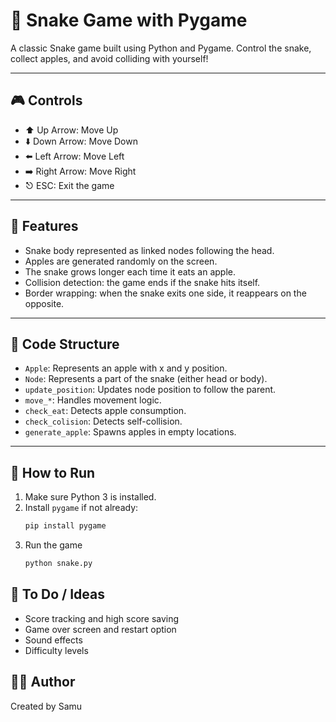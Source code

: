 # 🐍 Snake Game with Pygame

A classic Snake game built using Python and Pygame. Control the snake, collect apples, and avoid colliding with yourself!

---

## 🎮 Controls

- ⬆️ Up Arrow: Move Up  
- ⬇️ Down Arrow: Move Down  
- ⬅️ Left Arrow: Move Left  
- ➡️ Right Arrow: Move Right  
- ⎋ ESC: Exit the game

---

## 🚀 Features

- Snake body represented as linked nodes following the head.
- Apples are generated randomly on the screen.
- The snake grows longer each time it eats an apple.
- Collision detection: the game ends if the snake hits itself.
- Border wrapping: when the snake exits one side, it reappears on the opposite.

---

## 🧱 Code Structure

- `Apple`: Represents an apple with x and y position.
- `Node`: Represents a part of the snake (either head or body).
- `update_position`: Updates node position to follow the parent.
- `move_*`: Handles movement logic.
- `check_eat`: Detects apple consumption.
- `check_colision`: Detects self-collision.
- `generate_apple`: Spawns apples in empty locations.

---

## 🔧 How to Run

1. Make sure Python 3 is installed.
2. Install `pygame` if not already:
   ```bash
   pip install pygame
3. Run the game
    ```bash
    python snake.py

## 📌 To Do / Ideas
- Score tracking and high score saving
- Game over screen and restart option
- Sound effects
- Difficulty levels

## 🧑‍💻 Author
Created by Samu